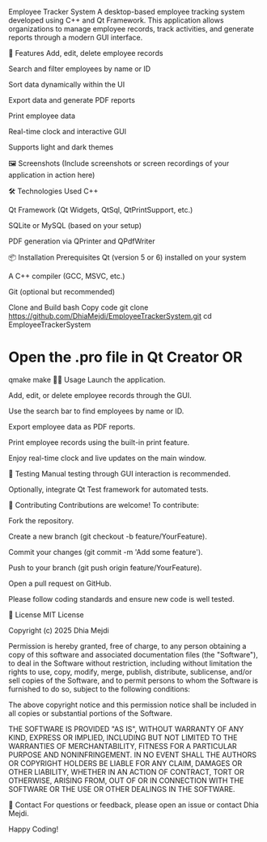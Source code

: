 Employee Tracker System
A desktop-based employee tracking system developed using C++ and Qt Framework. This application allows organizations to manage employee records, track activities, and generate reports through a modern GUI interface.

🚀 Features
Add, edit, delete employee records

Search and filter employees by name or ID

Sort data dynamically within the UI

Export data and generate PDF reports

Print employee data

Real-time clock and interactive GUI

Supports light and dark themes

🖼️ Screenshots
(Include screenshots or screen recordings of your application in action here)

🛠️ Technologies Used
C++

Qt Framework (Qt Widgets, QtSql, QtPrintSupport, etc.)

SQLite or MySQL (based on your setup)

PDF generation via QPrinter and QPdfWriter

📦 Installation
Prerequisites
Qt (version 5 or 6) installed on your system

A C++ compiler (GCC, MSVC, etc.)

Git (optional but recommended)

Clone and Build
bash
Copy code
git clone https://github.com/DhiaMejdi/EmployeeTrackerSystem.git
cd EmployeeTrackerSystem
# Open the .pro file in Qt Creator OR
qmake
make
👨‍💼 Usage
Launch the application.

Add, edit, or delete employee records through the GUI.

Use the search bar to find employees by name or ID.

Export employee data as PDF reports.

Print employee records using the built-in print feature.

Enjoy real-time clock and live updates on the main window.

🧪 Testing
Manual testing through GUI interaction is recommended.

Optionally, integrate Qt Test framework for automated tests.

🤝 Contributing
Contributions are welcome! To contribute:

Fork the repository.

Create a new branch (git checkout -b feature/YourFeature).

Commit your changes (git commit -m 'Add some feature').

Push to your branch (git push origin feature/YourFeature).

Open a pull request on GitHub.

Please follow coding standards and ensure new code is well tested.

📝 License
MIT License

Copyright (c) 2025 Dhia Mejdi

Permission is hereby granted, free of charge, to any person obtaining a copy
of this software and associated documentation files (the "Software"), to deal
in the Software without restriction, including without limitation the rights
to use, copy, modify, merge, publish, distribute, sublicense, and/or sell
copies of the Software, and to permit persons to whom the Software is
furnished to do so, subject to the following conditions:

The above copyright notice and this permission notice shall be included in all
copies or substantial portions of the Software.

THE SOFTWARE IS PROVIDED "AS IS", WITHOUT WARRANTY OF ANY KIND, EXPRESS OR
IMPLIED, INCLUDING BUT NOT LIMITED TO THE WARRANTIES OF MERCHANTABILITY,
FITNESS FOR A PARTICULAR PURPOSE AND NONINFRINGEMENT. IN NO EVENT SHALL THE
AUTHORS OR COPYRIGHT HOLDERS BE LIABLE FOR ANY CLAIM, DAMAGES OR OTHER
LIABILITY, WHETHER IN AN ACTION OF CONTRACT, TORT OR OTHERWISE, ARISING FROM,
OUT OF OR IN CONNECTION WITH THE SOFTWARE OR THE USE OR OTHER DEALINGS IN THE
SOFTWARE.

📧 Contact
For questions or feedback, please open an issue or contact Dhia Mejdi.

Happy Coding!

